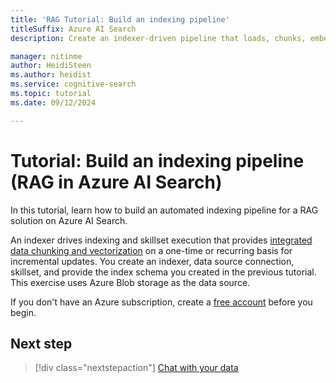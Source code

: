 ```yaml
---
title: 'RAG Tutorial: Build an indexing pipeline'
titleSuffix: Azure AI Search
description: Create an indexer-driven pipeline that loads, chunks, embeds, and ingests content for RAG solutions on Azure AI Search.

manager: nitinme
author: HeidiSteen
ms.author: heidist
ms.service: cognitive-search
ms.topic: tutorial
ms.date: 09/12/2024

---
```


# Tutorial: Build an indexing pipeline (RAG in Azure AI Search)

In this tutorial, learn how to build an automated indexing pipeline for a RAG solution on Azure AI Search.

An indexer drives indexing and skillset execution that provides [integrated data chunking and vectorization](vector-search-integrated-vectorization.md) on a one-time or recurring basis for incremental updates. You create an indexer, data source connection, skillset, and provide the index schema you created in the previous tutorial. This exercise uses Azure Blob storage as the data source.

If you don't have an Azure subscription, create a [free account](https://azure.microsoft.com/free/?WT.mc_id=A261C142F) before you begin.

<!-- Objective:

- Create objects and run the indexer to produce an operational search index with chunked and vectorized content.

Key points:

- Dependency on a supported data source. Use Azure blob storage for this tutorial.
- Indexer pulls from the data source, pushes to the index.
- Large PDF files can't be chunked. Indexer shows success, but doesn't even attempt to chunk/ingest the docs. Individual files have to be less than 16 MB.
- Skillset (example 1) has two skills: text split and embedding. Embedding model is also be used for vectorization at query time (assume text-to-vector conversion).
- Skillset (example 2) add a custom skill that points to external embedding model, or document intelligence.
- Skillset (example 3) add an entity recognition skill to lift locations from raw content into the index?
- Duplicated content is expected due to overlap and repetition of parent info. It won't affect your LLM.

Tasks:

- H2: Configure access to Azure Storage and upload sample data.
- H2: Create a data source
- H2: Create a skillset (choose one skillset)
- H2: Use alternative skillsets (present the other two skillsets)
- H2: Create and run the indexer
- H2: Check your data in the search index (hide vectors) -->

<!-- 
## Prerequisites

TBD

## Create a blob data source

1. Create a baseline data source definition with required elements. Provide a valid connection string to your Azure Storage account. Provide the name of the container that has the sample data.

    ```http
    ### Create a data source
    POST {{baseUrl}}/datasources?api-version=2024-05-01-preview  HTTP/1.1
      Content-Type: application/json
      Authorization: Bearer {{token}}
    
        {
            "name": "demo-rag-ds",
            "description": null,
            "type": "azureblob",
            "subtype": null,
            "credentials": {
                "connectionString": "{{storageConnectionString}}"
            },
            "container": {
                "name": "{{blobContainer}}",
                "query": null
            },
            "dataChangeDetectionPolicy": null,
            "dataDeletionDetectionPolicy": null
        }
    ```

1. Review the [Datasource REST API](/rest/api/searchservice/data-sources/create) for information about other properties. For more information about blob indexers, see [Index data from Azure Blob Storage](search-howto-indexing-azure-blob-storage.md).

1. Send the request to save the data source to Azure AI Search.

## Create an indexer

1. Create a baseline indexer definition with required elements. In this example, the indexer is disabled so that it doesn't immediately run when it's saved to the search service. In later steps, you'll add a skillset and output field mappings, and run the indexer once it's fully specified.

   ```http
    ### Create and run an indexer
    POST {{baseUrl}}/indexers?api-version=2023-11-01  HTTP/1.1
      Content-Type: application/json
      Authorization: Bearer {{token}}

       {   
        "name" : "demo-rag-idxr",  
        "dataSourceName" : "demo-rag-ds",  
        "targetIndexName" : "demo-rag-index",  
        "skillsetName" : null,
        "disabled" : true,
        "fieldMappings" : null,
        "outputFieldMappings" : null
        }
   ```

1. Review the [Indexer REST API](/rest/api/searchservice/indexers/create) for information about other properties. For more information about indexers, see [Create an indexer](search-howto-create-indexers.md).

1. Send the request to save the data source to Azure AI Search.

## About indexer execution

An indexer connects to a supported data source, retrieves data, serializes it into JSON, calls a skillset, and populates a predefined index with raw content from the source and generated content from a skillset.

An indexer requires a data source and an index, and accepts a skillset definition. All of these objects are distinct. 

- An indexer object provides configuration information and field mappings.
- A data source has connection information.
- An index is the destination of an indexer pipeline and it defines the physical structure of your data in Azure AI Search.
- A skillset is optional, but necessary for RAG workloads if you want integrated data chunking and vectorization.

If you're already familiar with indexers and data sources, the definitions don't change in a RAG solution. 

## Checklist for indexer execution

Before you run an indexer, review this checklist to avoid problems during indexing. This checklist applies equally to RAG and non-RAG scenarios:

- Is the data source accessible to Azure AI Search? Check network configuration and permissions. Indexers connect under a search service identity. Consider configuring your search service for a managed identity and then granting it read permissions. 
- Does the data source support change tracking? Enable it so that your search service can keep your index up to date.
- Is the data ready for indexing? Indexers consume a single table (or view), or a collection of documents from a single directory. You can either consolidate files into one location, or you could create multiple data sources and indexers that send data to the same index.
- Do you need vectorization? Most RAG apps built on Azure AI Search include vector content in the index to support similarity search and hybrid queries. If you need vectorization and chunking, create a skillset and add it to your indexer.
- Do you need field mappings? If source and destination field names or types are different, add field mappings. 
- If you have a skillset that generates content that you need to store in your index, add output field mappings. Data chunks fall into this category. More information about output field mappings is covered in the skillset exercise.

## Check index

duplicated content in the index

chunks aren't intended for classic search experience. Chunks might start or end mid-sentence or contain duplicated content if you specified an overlap.

Combined index means duplicated parent fields. Document grain is the chunk so each chunk has its copy of parent fields.
Overlapping text also duplicates content.

All of this duplicated content is acceptable for LLMS because they aren't returning verbatim results.

if you're sending search results directly to a search page, it's a poor experience.
 -->

## Next step

> [!div class="nextstepaction"]
> [Chat with your data](tutorial-rag-build-solution-query.md)